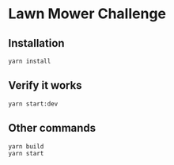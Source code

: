 # Lawn Mower Challenge

## Installation

```
yarn install
```

## Verify it works

```
yarn start:dev
```

## Other commands

```
yarn build
yarn start
```
